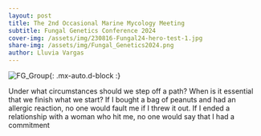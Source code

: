 ```yaml
---
layout: post
title: The 2nd Occasional Marine Mycology Meeting
subtitle: Fungal Genetics Conference 2024
cover-img: /assets/img/230816-Fungal24-hero-test-1.jpg
share-img: /assets/img/Fungal_Genetics2024.png
author: Lluvia Vargas
---
```


![FG_Group](https://github.com/FOMO-project/FOMO-project.github.io/tree/master/assets/img/Group_photo_FG2024.jpg){: .mx-auto.d-block :}




Under what circumstances should we step off a path? When is it essential that we finish what we start? If I bought a bag of peanuts and had an allergic reaction, no one would fault me if I threw it out. If I ended a relationship with a woman who hit me, no one would say that I had a commitment 

